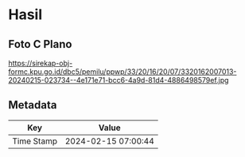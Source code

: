 # Hasil

## Foto C Plano

https://sirekap-obj-formc.kpu.go.id/dbc5/pemilu/ppwp/33/20/16/20/07/3320162007013-20240215-023734--4e171e71-bcc6-4a9d-81d4-4886498579ef.jpg


## Metadata

| Key        | Value               |
| ---------- | ------------------- |
| Time Stamp | 2024-02-15 07:00:44 |



